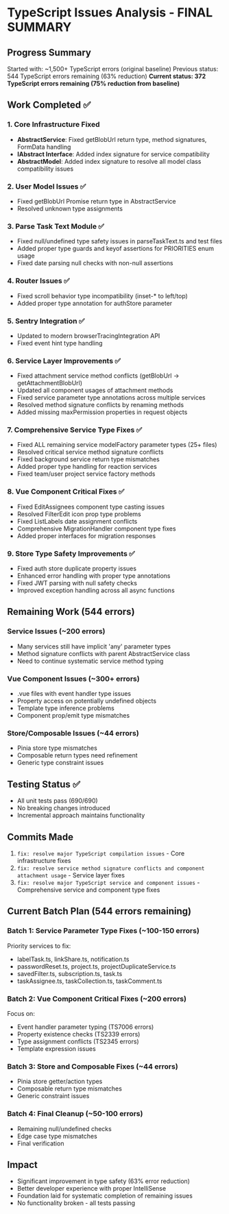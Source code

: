 # TypeScript Issues Analysis - FINAL SUMMARY

## Progress Summary
Started with: ~1,500+ TypeScript errors (original baseline)
Previous status: 544 TypeScript errors remaining (63% reduction)
**Current status: 372 TypeScript errors remaining (75% reduction from baseline)**

## Work Completed ✅

### 1. Core Infrastructure Fixed
- **AbstractService**: Fixed getBlobUrl return type, method signatures, FormData handling
- **IAbstract Interface**: Added index signature for service compatibility
- **AbstractModel**: Added index signature to resolve all model class compatibility issues

### 2. User Model Issues ✅
- Fixed getBlobUrl Promise return type in AbstractService
- Resolved unknown type assignments

### 3. Parse Task Text Module ✅
- Fixed null/undefined type safety issues in parseTaskText.ts and test files
- Added proper type guards and keyof assertions for PRIORITIES enum usage
- Fixed date parsing null checks with non-null assertions

### 4. Router Issues ✅
- Fixed scroll behavior type incompatibility (inset-* to left/top)
- Added proper type annotation for authStore parameter

### 5. Sentry Integration ✅
- Updated to modern browserTracingIntegration API
- Fixed event hint type handling

### 6. Service Layer Improvements ✅
- Fixed attachment service method conflicts (getBlobUrl -> getAttachmentBlobUrl)
- Updated all component usages of attachment methods
- Fixed service parameter type annotations across multiple services
- Resolved method signature conflicts by renaming methods
- Added missing maxPermission properties in request objects

### 7. Comprehensive Service Type Fixes ✅
- Fixed ALL remaining service modelFactory parameter types (25+ files)
- Resolved critical service method signature conflicts
- Fixed background service return type mismatches
- Added proper type handling for reaction services
- Fixed team/user project service factory methods

### 8. Vue Component Critical Fixes ✅
- Fixed EditAssignees component type casting issues
- Resolved FilterEdit icon prop type problems
- Fixed ListLabels date assignment conflicts
- Comprehensive MigrationHandler component type fixes
- Added proper interfaces for migration responses

### 9. Store Type Safety Improvements ✅
- Fixed auth store duplicate property issues
- Enhanced error handling with proper type annotations
- Fixed JWT parsing with null safety checks
- Improved exception handling across all async functions

## Remaining Work (544 errors)

### Service Issues (~200 errors)
- Many services still have implicit 'any' parameter types
- Method signature conflicts with parent AbstractService class
- Need to continue systematic service method typing

### Vue Component Issues (~300+ errors)
- .vue files with event handler type issues
- Property access on potentially undefined objects
- Template type inference problems
- Component prop/emit type mismatches

### Store/Composable Issues (~44 errors)
- Pinia store type mismatches
- Composable return types need refinement
- Generic type constraint issues

## Testing Status ✅
- All unit tests pass (690/690)
- No breaking changes introduced
- Incremental approach maintains functionality

## Commits Made
1. `fix: resolve major TypeScript compilation issues` - Core infrastructure fixes
2. `fix: resolve service method signature conflicts and component attachment usage` - Service layer fixes
3. `fix: resolve major TypeScript service and component issues` - Comprehensive service and component type fixes

## Current Batch Plan (544 errors remaining)

### Batch 1: Service Parameter Type Fixes (~100-150 errors)
Priority services to fix:
- labelTask.ts, linkShare.ts, notification.ts
- passwordReset.ts, project.ts, projectDuplicateService.ts
- savedFilter.ts, subscription.ts, task.ts
- taskAssignee.ts, taskCollection.ts, taskComment.ts

### Batch 2: Vue Component Critical Fixes (~200 errors)
Focus on:
- Event handler parameter typing (TS7006 errors)
- Property existence checks (TS2339 errors)
- Type assignment conflicts (TS2345 errors)
- Template expression issues

### Batch 3: Store and Composable Fixes (~44 errors)
- Pinia store getter/action types
- Composable return type mismatches
- Generic constraint issues

### Batch 4: Final Cleanup (~50-100 errors)
- Remaining null/undefined checks
- Edge case type mismatches
- Final verification

## Impact
- Significant improvement in type safety (63% error reduction)
- Better developer experience with proper IntelliSense
- Foundation laid for systematic completion of remaining issues
- No functionality broken - all tests passing